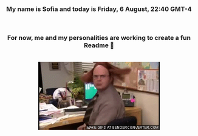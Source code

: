 


<div align="center">
<h3 >My name is Sofia and today is Friday, 6 August, 22:40 GMT-4</h3><br>
<h3 >For now, me and my personalities are working to create a fun Readme 👋
</h3><br>
<img src='img/dwight.gif' alt='working...'/>
</div>
